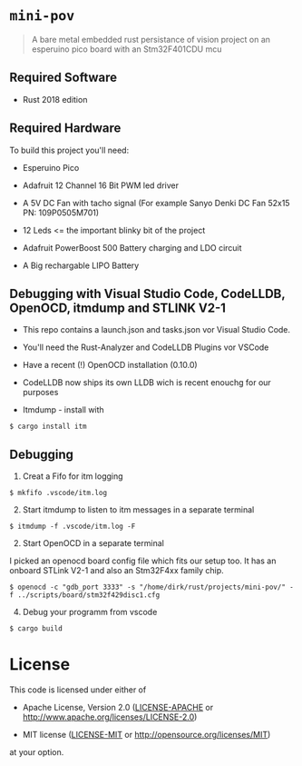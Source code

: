 # `mini-pov`

> A bare metal embedded rust persistance of vision project on an esperuino pico board with an Stm32F401CDU mcu

## Required Software

- Rust 2018 edition 

## Required Hardware

To build this project you'll need:

- Esperuino Pico

- Adafruit 12 Channel 16 Bit PWM led driver

- A 5V DC Fan with tacho signal (For example Sanyo Denki DC Fan 52x15 PN: 109P0505M701)

- 12 Leds <= the important blinky bit of the project

- Adafruit PowerBoost 500 Battery charging and LDO circuit

- A Big rechargable LIPO Battery

## Debugging with Visual Studio Code, CodeLLDB, OpenOCD, itmdump and STLINK V2-1

- This repo contains a launch.json and tasks.json vor Visual Studio Code.

- You'll need the Rust-Analyzer and CodeLLDB Plugins vor VSCode

- Have a recent (!) OpenOCD installation (0.10.0)

- CodeLLDB now ships its own LLDB wich is recent enouchg for our purposes

- Itmdump - install with 

``` console
$ cargo install itm
```

## Debugging

1. Creat a Fifo for itm logging

``` console
$ mkfifo .vscode/itm.log
```

2. Start itmdump to listen to itm messages in a separate terminal

``` console
$ itmdump -f .vscode/itm.log -F
```

2. Start OpenOCD in a separate terminal

I picked an openocd board config file which fits our setup too.
It has an onboard STLink V2-1 and also an Stm32F4xx family chip.

``` console
$ openocd -c "gdb_port 3333" -s "/home/dirk/rust/projects/mini-pov/" -f ../scripts/board/stm32f429disc1.cfg
```

4. Debug your programm from vscode

``` console
$ cargo build
```

# License

This code is licensed under either of

- Apache License, Version 2.0 ([LICENSE-APACHE](LICENSE-APACHE) or
  http://www.apache.org/licenses/LICENSE-2.0)

- MIT license ([LICENSE-MIT](LICENSE-MIT) or http://opensource.org/licenses/MIT)

at your option.
